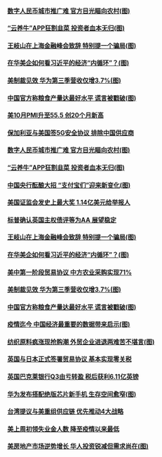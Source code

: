#### [数字人民币城市推广难 官方目光瞄向农村(图)](../pages/p5/950292.md) 
#### [“云养牛”APP狂割韭菜 投资者血本无归(图)](../pages/p5/950328.md) 
#### [王岐山在上海金融峰会致辞 特别提一个骗局(图)](../pages/p5/950278.md) 
#### [在华美企如何看习近平的经济“内循环”？(图)](../pages/p5/950276.md) 
#### [美制裁见效 华为第三季营收仅增3.7%(图)](../pages/p5/950271.md) 
#### [中国官方称粮食产量达最好水平 谎言被戳破(图)](../pages/p5/950190.md) 
#### [美10月PMI升至55.5 创20个月新高](../pages/p5/950339.md) 
#### [保加利亚与美国签5G安全协议 排除中国供应商](../pages/p5/950338.md) 
#### [数字人民币城市推广难 官方目光瞄向农村(图)](../pages/p5/950292.md) 
#### [“云养牛”APP狂割韭菜 投资者血本无归(图)](../pages/p5/950328.md) 
#### [中国央行酝酿大招 “支付宝们”迎来新变化(图)](../pages/p5/950301.md) 
#### [美国证监会发史上最大奖 1.14亿美元给举报人](../pages/p5/950300.md) 
#### [标普确认英国主权债评等为AA 展望稳定](../pages/p5/950296.md) 
#### [王岐山在上海金融峰会致辞 特别提一个骗局(图)](../pages/p5/950278.md) 
#### [在华美企如何看习近平的经济“内循环”？(图)](../pages/p5/950276.md) 
#### [美中第一阶段贸易协议 中方农业采购实现71%](../pages/p5/950273.md) 
#### [美制裁见效 华为第三季营收仅增3.7%(图)](../pages/p5/950271.md) 
#### [中国官方称粮食产量达最好水平 谎言被戳破(图)](../pages/p5/950190.md) 
#### [疫情迄今 中国经济最重要的数据带来启示(图)](../pages/p5/950206.md) 
#### [纺织原料疯涨现抢购潮 外贸企业进退两难苦不堪言(图)](../pages/p5/950226.md) 
#### [英国与日本正式签署贸易协议 基本实现零关税](../pages/p5/950195.md) 
#### [英国巴克莱银行Q3由亏转盈 税后获利6.11亿英镑](../pages/p5/950182.md) 
#### [华为发布搭配绝版芯片新手机 生存空间愈窄(图)](../pages/p5/950174.md) 
#### [台湾提议与美重组供应链 优先推动4大战略](../pages/p5/950169.md) 
#### [美上周初领失业金人数 降至疫情以来最低](../pages/p5/950168.md) 
#### [美房地产市场逆势增长 华人投资锐减但需求尚在(图)](../pages/p5/950163.md) 
